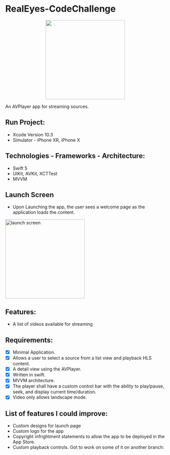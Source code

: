 # RealEyes-CodeChallenge
<p align="center">
  <img width="250" src="https://user-images.githubusercontent.com/43827399/63911861-0b8f1480-c9e9-11e9-973d-fb08c1db05f8.png" />
</p>
An AVPlayer app for streaming sources.

## Run Project:
- Xcode Version 10.3
- Simulator - iPhone XR, iPhone X
## Technologies - Frameworks - Architecture:
- Swift 5
- UIKit, AVKit, XCTTest
- MVVM

## Launch Screen
- Upon Launching the app, the user sees a welcome page as the application loads the content.
<img width="250" alt="launch screen" src="https://user-images.githubusercontent.com/43827399/63910754-3b3c1d80-c9e5-11e9-8573-1386bdc69c6a.png">

## Features:
- A list of videos available for streaming

## Requirements:
- [x] Minimal Application. 
- [x] Allows a user to select a source from a list view and playback HLS content. 
- [x] A detail view using the AVPlayer. 
- [x] Written in swift.
- [x] MVVM architecture. 
- [x] The player shall have a custom control bar with the ability to play/pause, seek, and display current time/duration.
- [x] Video only allows landscape mode.

## List of features I could improve:
- Custom designs for launch page
- Custom logo for the app
- Copyright infrightment statements to allow the app to be deployed in the App Store.
- Custom playback controls. Got to work on some of it on another branch:
